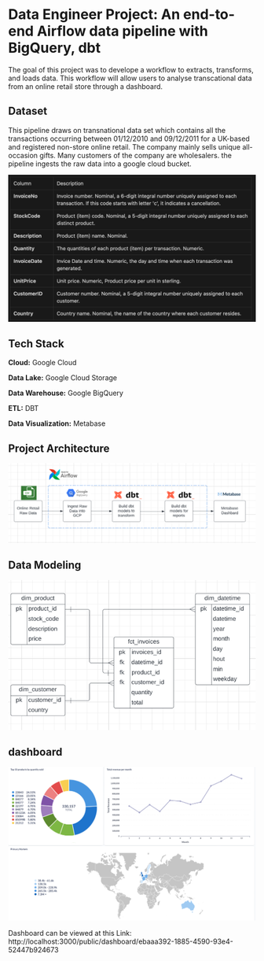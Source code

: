 
# Data Engineer Project: An end-to-end Airflow data pipeline with BigQuery, dbt

The goal of this project was to develope a workflow to extracts, transforms, and loads data. This workflow will allow users to analyse transcational data from an online retail store through a dashboard.


## Dataset

This pipeline draws on transnational data set which contains all the transactions occurring between 01/12/2010 and 09/12/2011 for a UK-based and registered non-store online retail. The company mainly sells unique all-occasion gifts. Many customers of the company are wholesalers. the pipeline ingests the raw data into a google cloud bucket.

![App Screenshot](https://github.com/Bashman234/new-airflow-pipeline/blob/main/screenshots/Screenshot%202023-09-24%20at%2009.34.38.png)




## Tech Stack

**Cloud:** Google Cloud

**Data Lake:** Google Cloud Storage

**Data Warehouse:** Google BigQuery

**ETL:** DBT

**Data Visualization:** Metabase




## Project Architecture

![App Screenshot](https://github.com/Bashman234/new-airflow-pipeline/blob/main/screenshots/Screenshot%202023-09-23%20at%2020.04.24.png)


## Data Modeling


![App Screenshot](https://github.com/Bashman234/new-airflow-pipeline/blob/main/screenshots/Screenshot%202023-09-23%20at%2019.49.06.png)
## dashboard


![App Screenshot](https://github.com/Bashman234/new-airflow-pipeline/blob/main/screenshots/Screenshot%202023-09-23%20at%2019.38.47.png)

Dashboard can be viewed at this Link:
http://localhost:3000/public/dashboard/ebaaa392-1885-4590-93e4-52447b924673
